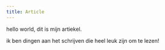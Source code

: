 ```yaml
---
title: Article
---
```


hello world, dit is mijn artiekel.

ik ben dingen aan het schrijven die heel leuk zijn om te lezen!